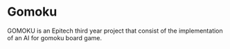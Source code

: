 # Gomoku

GOMOKU is an Epitech third year project that consist of the implementation of an AI for gomoku board game.

